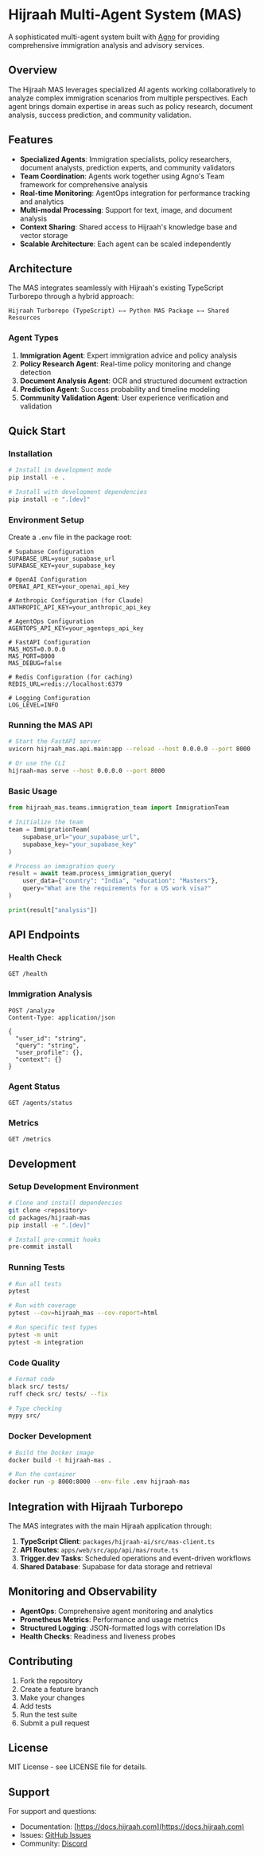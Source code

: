 # Hijraah Multi-Agent System (MAS)

A sophisticated multi-agent system built with [Agno](https://docs.agno.com) for providing comprehensive immigration analysis and advisory services.

## Overview

The Hijraah MAS leverages specialized AI agents working collaboratively to analyze complex immigration scenarios from multiple perspectives. Each agent brings domain expertise in areas such as policy research, document analysis, success prediction, and community validation.

## Features

- **Specialized Agents**: Immigration specialists, policy researchers, document analysts, prediction experts, and community validators
- **Team Coordination**: Agents work together using Agno's Team framework for comprehensive analysis
- **Real-time Monitoring**: AgentOps integration for performance tracking and analytics
- **Multi-modal Processing**: Support for text, image, and document analysis
- **Context Sharing**: Shared access to Hijraah's knowledge base and vector storage
- **Scalable Architecture**: Each agent can be scaled independently

## Architecture

The MAS integrates seamlessly with Hijraah's existing TypeScript Turborepo through a hybrid approach:

```
Hijraah Turborepo (TypeScript) ←→ Python MAS Package ←→ Shared Resources
```

### Agent Types

1. **Immigration Agent**: Expert immigration advice and policy analysis
2. **Policy Research Agent**: Real-time policy monitoring and change detection
3. **Document Analysis Agent**: OCR and structured document extraction
4. **Prediction Agent**: Success probability and timeline modeling
5. **Community Validation Agent**: User experience verification and validation

## Quick Start

### Installation

```bash
# Install in development mode
pip install -e .

# Install with development dependencies
pip install -e ".[dev]"
```

### Environment Setup

Create a `.env` file in the package root:

```env
# Supabase Configuration
SUPABASE_URL=your_supabase_url
SUPABASE_KEY=your_supabase_key

# OpenAI Configuration
OPENAI_API_KEY=your_openai_api_key

# Anthropic Configuration (for Claude)
ANTHROPIC_API_KEY=your_anthropic_api_key

# AgentOps Configuration
AGENTOPS_API_KEY=your_agentops_api_key

# FastAPI Configuration
MAS_HOST=0.0.0.0
MAS_PORT=8000
MAS_DEBUG=false

# Redis Configuration (for caching)
REDIS_URL=redis://localhost:6379

# Logging Configuration
LOG_LEVEL=INFO
```

### Running the MAS API

```bash
# Start the FastAPI server
uvicorn hijraah_mas.api.main:app --reload --host 0.0.0.0 --port 8000

# Or use the CLI
hijraah-mas serve --host 0.0.0.0 --port 8000
```

### Basic Usage

```python
from hijraah_mas.teams.immigration_team import ImmigrationTeam

# Initialize the team
team = ImmigrationTeam(
    supabase_url="your_supabase_url",
    supabase_key="your_supabase_key"
)

# Process an immigration query
result = await team.process_immigration_query(
    user_data={"country": "India", "education": "Masters"},
    query="What are the requirements for a US work visa?"
)

print(result["analysis"])
```

## API Endpoints

### Health Check

```
GET /health
```

### Immigration Analysis

```
POST /analyze
Content-Type: application/json

{
  "user_id": "string",
  "query": "string",
  "user_profile": {},
  "context": {}
}
```

### Agent Status

```
GET /agents/status
```

### Metrics

```
GET /metrics
```

## Development

### Setup Development Environment

```bash
# Clone and install dependencies
git clone <repository>
cd packages/hijraah-mas
pip install -e ".[dev]"

# Install pre-commit hooks
pre-commit install
```

### Running Tests

```bash
# Run all tests
pytest

# Run with coverage
pytest --cov=hijraah_mas --cov-report=html

# Run specific test types
pytest -m unit
pytest -m integration
```

### Code Quality

```bash
# Format code
black src/ tests/
ruff check src/ tests/ --fix

# Type checking
mypy src/
```

### Docker Development

```bash
# Build the Docker image
docker build -t hijraah-mas .

# Run the container
docker run -p 8000:8000 --env-file .env hijraah-mas
```

## Integration with Hijraah Turborepo

The MAS integrates with the main Hijraah application through:

1. **TypeScript Client**: `packages/hijraah-ai/src/mas-client.ts`
2. **API Routes**: `apps/web/src/app/api/mas/route.ts`
3. **Trigger.dev Tasks**: Scheduled operations and event-driven workflows
4. **Shared Database**: Supabase for data storage and retrieval

## Monitoring and Observability

- **AgentOps**: Comprehensive agent monitoring and analytics
- **Prometheus Metrics**: Performance and usage metrics
- **Structured Logging**: JSON-formatted logs with correlation IDs
- **Health Checks**: Readiness and liveness probes

## Contributing

1. Fork the repository
2. Create a feature branch
3. Make your changes
4. Add tests
5. Run the test suite
6. Submit a pull request

## License

MIT License - see LICENSE file for details.

## Support

For support and questions:

- Documentation: [https://docs.hijraah.com](https://docs.hijraah.com)
- Issues: [GitHub Issues](https://github.com/hijraah/hijraah/issues)
- Community: [Discord](https://discord.gg/hijraah)
